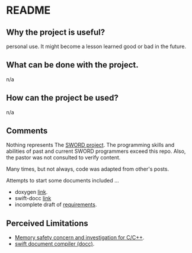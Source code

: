 # README

## Why the project is useful? 

personal use. It might become a lesson learned good or bad in the future. 

## What can be done with the project.

n/a

## How can the project be used?

n/a

## Comments

Nothing represents The [SWORD project](https://crosswire.org/svn/sword/trunk). The programming skills and abilities of past and current SWORD programmers exceed this repo. Also, the pastor was not consulted to verify content.

Many times, but not always, code was adapted from other's posts. 

Attempts to start some documents included ...

- doxygen [link](https://sword-2.github.io/html/html/index.html).
- swift-docc [link](https://sword-2.github.io/swift/documentation/diatheke)
- incomplete draft of [requirements](https://sword-2.github.io/requirements/1a_des/o_des_rel.html).

## Perceived Limitations

- [Memory safety concern and investigation for C/C++](https://sword-2.github.io/added-html/cpp_segv_handler/index.html).
- [swift document compiler (docc)](https://sword-2.github.io/added-html/swift/docc.html).


